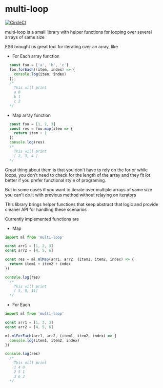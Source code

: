 # multi-loop


[![CircleCI](https://circleci.com/gh/acambas/multi-loop.svg?style=svg)](https://circleci.com/gh/acambas/multi-loop)

multi-loop is a small library with helper functions for looping over several arrays of same size

ES6 brought us great tool for iterating over an array, like 

- For Each array function

```javascript
  const foo = ['a', 'b', 'c']
  foo.forEach((item, index) => {
    console.log(item, index)
  });
  /* 
    This will print
    a 0
    b 1
    c 2
  */
```

- Map array function
```javascript
  const foo = [1, 2, 3]
  const res = foo.map(item => {
    return item + 1
  })
  console.log(res)
  /* 
    This will print
    [ 2, 3, 4 ]
  */
```
Great thing about them is that you don't have to rely on the for or while loops, you don't need to check for the length of the array and they fit lot better if you prefer functional style of programing.

But in some cases if you want to iterate over multiple arrays of same size you can't do it with previous method without relaying on iterators

This library brings helper functions that keep abstract that logic and provide cleaner API for handling these scenarios

Currently implemented functions are
- Map

```javascript
import ml from 'multi-loop'

const arr1 = [1, 2, 3]
const arr2 = [4, 5, 6]

const res = ml.mlMap(arr1, arr2, (item1, item2, index) => {
  return item1 + item2 + index
})

console.log(res)
  /* 
    This will print
    [ 5, 8, 11]
  */
```

- For Each

```javascript
import ml from 'multi-loop'

const arr1 = [1, 2, 3]
const arr2 = [4, 5, 6]

ml.mlForEach(arr1, arr2, (item1, item2, index) => {
  console.log(item1, item2, index)
})

console.log(res)
  /* 
    This will print
    1 4 0
    2 5 1
    3 6 2
  */
```

